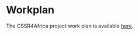 # Workplan

The CSSR4Africa project work plan is available [here](https://cssr4africa.github.io/CSSR4Africa_Work_Plan.pdf).

